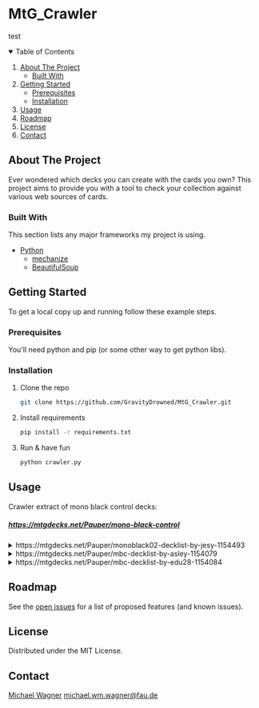 # MtG_Crawler


<!-- PROJECT SHIELDS -->
<!--
*** original: https://github.com/othneildrew/Best-README-Template/blob/master/README.md
-->

test
<!-- TABLE OF CONTENTS -->
<details open="open">
  <summary>Table of Contents</summary>
  <ol>
    <li>
      <a href="#about-the-project">About The Project</a>
      <ul>
        <li><a href="#built-with">Built With</a></li>
      </ul>
    </li>
    <li>
      <a href="#getting-started">Getting Started</a>
      <ul>
        <li><a href="#prerequisites">Prerequisites</a></li>
        <li><a href="#installation">Installation</a></li>
      </ul>
    </li>
    <li><a href="#usage">Usage</a></li>
    <li><a href="#roadmap">Roadmap</a></li>
    <li><a href="#license">License</a></li>
    <li><a href="#contact">Contact</a></li>
  </ol>
</details>



<!-- ABOUT THE PROJECT -->
## About The Project
Ever wondered which decks you can create with the cards you own? This project aims to provide you with a tool to check your collection against various web sources of cards.

### Built With

This section lists any major frameworks my project is using. 
* [Python](https://www.python.org/)
    * [mechanize](https://mechanize.readthedocs.io/en/latest/)
    * [BeautifulSoup](https://www.crummy.com/software/BeautifulSoup/bs4/doc/)




<!-- GETTING STARTED -->
## Getting Started

To get a local copy up and running follow these example steps.

### Prerequisites
You'll need python and pip (or some other way to get python libs).

### Installation

1. Clone the repo
   ```sh
   git clone https://github.com/GravityDrowned/MtG_Crawler.git
   ```
2. Install requirements
   ```sh
   pip install -r requirements.txt
   ```
3. Run & have fun
   ```sh
   python crawler.py
   ```


<!-- USAGE EXAMPLES -->
## Usage

Crawler extract of mono black control decks:

##### https://mtgdecks.net/Pauper/mono-black-control

<details><summary>https://mtgdecks.net/Pauper/monoblack02-decklist-by-jesy-1154493</summary>
<p>

* 1 Crypt Rats                       
* 2 Thorn of the Black Rose  
* 3 Cuombajj Witches  
* 4 Chittering Rats  
* 4 Phyrexian Rager  
* 4 Gray Merchant of Asphodel  
* 2 Tendrils of Corruption  
* 2 Geth's Verdict  
* 2 Cast Down  
* 4 Defile  
* 1 Duress  
* 3 Chainer's Edict  
* 4 Sign in Blood  
* 1 Pestilence  
* 1 Oubliette  
* 1 Bojuka Bog  
* 2 Witch's Cottage  
* 3 Barren Moor  
* 16 Swamp  
* 1 Chainer's Edict  
* 1 Pestilence  
* 1 Crypt Rats  
* 1 Pharika's Libation  
* 2 Choking Sands  
* 2 Divest  
* 2 Duress  
* 2 Nihil Spellbomb  
* 3 Wrench Mind  
</p>
</details>

<details><summary> https://mtgdecks.net/Pauper/mbc-decklist-by-asley-1154079
   </summary>
<p>

* 4 Gray Merchant of Asphodel
* 4 Thorn of the Black Rose
* 4 Bone Picker
* 4 Phyrexian Rager
* 4 Dusk Legion Zealot
* 3 Suffocating Fumes
* 4 Cast Down
* 4 Defile
* 3 Chainer's Edict
* 4 Sign in Blood
* 4 Witch's Cottage
* 18 Swamp
* 1 Chainer's Edict
* 2 Duress
* 2 Choking Sands
* 2 Distress
* 2 Cram Session
* 3 Nihil Spellbomb
* 3 Eyeblight Massacre
</p>
</details>


<details><summary>  https://mtgdecks.net/Pauper/mbc-decklist-by-edu28-1154084
  </summary>
<p>

* 1 Crypt Rats  
* 3 Thorn of the Black Rose
* 4 Gray Merchant of Asphodel
* 4 Phyrexian Rager
* 4 Chittering Rats
* 4 Dusk Legion Zealot
* 1 Tendrils of Corruption
* 1 Spinning Darkness
* 1 Suffocating Fumes
* 3 Cast Down
* 4 Defile
* 2 Unearth
* 4 Chainer's Edict
* 4 Sign in Blood
* 4 Witch's Cottage
* 16 Swamp
* 1 Echoing Decay
* 1 Okiba-Gang Shinobi
* 1 Nihil Spellbomb
* 2 Distress
* 2 Wrench Mind
* 2 Feed the Swarm
* 2 Shadowfeed
* 2 Geth's Verdict
* 2 Duress
</p>
</details>




<!-- ROADMAP -->
## Roadmap

See the [open issues](https://github.com/GravityDrowned/MtG_Crawler/issues) for a list of proposed features (and known issues).



<!-- LICENSE -->
## License
Distributed under the MIT License. 



<!-- CONTACT -->
## Contact

[Michael Wagner](https://kwarc.info/people/mwagner/) michael.wm.wagner@fau.de  

